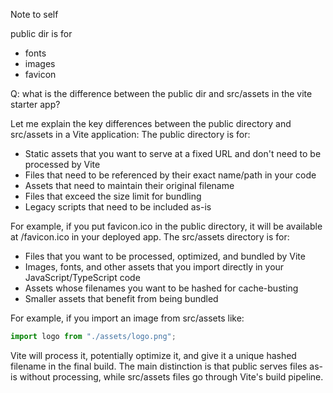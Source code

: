 Note to self

public dir is for

- fonts
- images
- favicon

Q: what is the difference between the public dir and src/assets in the vite starter app?

Let me explain the key differences between the public directory and src/assets in a Vite application:
The public directory is for:

- Static assets that you want to serve at a fixed URL and don't need to be processed by Vite
- Files that need to be referenced by their exact name/path in your code
- Assets that need to maintain their original filename
- Files that exceed the size limit for bundling
- Legacy scripts that need to be included as-is

For example, if you put favicon.ico in the public directory, it will be available at /favicon.ico in your deployed app.
The src/assets directory is for:

- Files that you want to be processed, optimized, and bundled by Vite
- Images, fonts, and other assets that you import directly in your JavaScript/TypeScript code
- Assets whose filenames you want to be hashed for cache-busting
- Smaller assets that benefit from being bundled

For example, if you import an image from src/assets like:

```javascript
import logo from "./assets/logo.png";
```

Vite will process it, potentially optimize it, and give it a unique hashed filename in the final build.
The main distinction is that public serves files as-is without processing, while src/assets files go through Vite's build pipeline.
